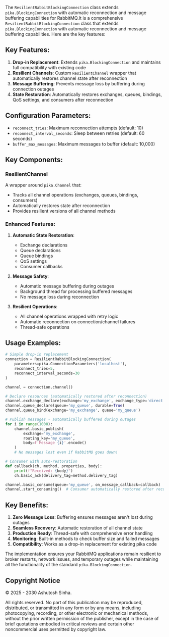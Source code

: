 The `ResilientRabbitBlockingConnection` class extends `pika.BlockingConnection` with automatic reconnection and message buffering capabilities for RabbitMQ.It is a comprehensive `ResilientRabbitBlockingConnection` class that extends `pika.BlockingConnection` with automatic reconnection and message buffering capabilities. Here are the key features:

## Key Features:

1. **Drop-in Replacement**: Extends `pika.BlockingConnection` and maintains full compatibility with existing code
2. **Resilient Channels**: Custom `ResilientChannel` wrapper that automatically restores channel state after reconnection
3. **Message Buffering**: Prevents message loss by buffering during connection outages
4. **State Restoration**: Automatically restores exchanges, queues, bindings, QoS settings, and consumers after reconnection

## Configuration Parameters:

- `reconnect_tries`: Maximum reconnection attempts (default: 10)
- `reconnect_interval_seconds`: Sleep between retries (default: 60 seconds)
- `buffer_max_messages`: Maximum messages to buffer (default: 10,000)

## Key Components:

### ResilientChannel
A wrapper around `pika.Channel` that:
- Tracks all channel operations (exchanges, queues, bindings, consumers)
- Automatically restores state after reconnection
- Provides resilient versions of all channel methods

### Enhanced Features:

1. **Automatic State Restoration**:
   - Exchange declarations
   - Queue declarations
   - Queue bindings
   - QoS settings
   - Consumer callbacks

2. **Message Safety**:
   - Automatic message buffering during outages
   - Background thread for processing buffered messages
   - No message loss during reconnection

3. **Resilient Operations**:
   - All channel operations wrapped with retry logic
   - Automatic reconnection on connection/channel failures
   - Thread-safe operations

## Usage Examples:

```python
# Simple drop-in replacement
connection = ResilientRabbitBlockingConnection(
    parameters=pika.ConnectionParameters('localhost'),
    reconnect_tries=5,
    reconnect_interval_seconds=30
)

channel = connection.channel()

# Declare resources (automatically restored after reconnection)
channel.exchange_declare(exchange='my_exchange', exchange_type='direct')
channel.queue_declare(queue='my_queue', durable=True)
channel.queue_bind(exchange='my_exchange', queue='my_queue')

# Publish messages - automatically buffered during outages
for i in range(1000):
    channel.basic_publish(
        exchange='my_exchange',
        routing_key='my_queue',
        body=f'Message {i}'.encode()
    )
    # No messages lost even if RabbitMQ goes down!

# Consumer with auto-restoration
def callback(ch, method, properties, body):
    print(f"Received: {body}")
    ch.basic_ack(delivery_tag=method.delivery_tag)

channel.basic_consume(queue='my_queue', on_message_callback=callback)
channel.start_consuming()  # Consumer automatically restored after reconnection
```

## Key Benefits:

1. **Zero Message Loss**: Buffering ensures messages aren't lost during outages
2. **Seamless Recovery**: Automatic restoration of all channel state
3. **Production Ready**: Thread-safe with comprehensive error handling
4. **Monitoring**: Built-in methods to check buffer size and failed messages
5. **Compatibility**: Works as a drop-in replacement for existing pika code

The implementation ensures your RabbitMQ applications remain resilient to broker restarts, network issues, and temporary outages while maintaining all the functionality of the standard `pika.BlockingConnection`.


## Copyright Notice

© 2025 - 2030 Ashutosh Sinha.

All rights reserved. No part of this publication may be reproduced, distributed, or transmitted in any form or by any means, including photocopying, recording, or other electronic or mechanical methods, without the prior written permission of the publisher, except in the case of brief quotations embodied in critical reviews and certain other noncommercial uses permitted by copyright law.